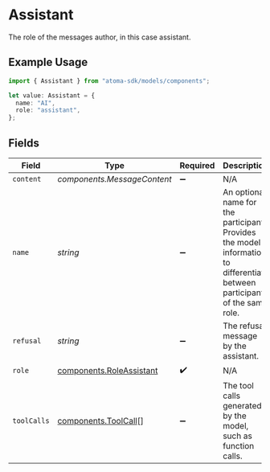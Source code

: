 # Assistant

The role of the messages author, in this case assistant.

## Example Usage

```typescript
import { Assistant } from "atoma-sdk/models/components";

let value: Assistant = {
  name: "AI",
  role: "assistant",
};
```

## Fields

| Field                                                                                                                        | Type                                                                                                                         | Required                                                                                                                     | Description                                                                                                                  | Example                                                                                                                      |
| ---------------------------------------------------------------------------------------------------------------------------- | ---------------------------------------------------------------------------------------------------------------------------- | ---------------------------------------------------------------------------------------------------------------------------- | ---------------------------------------------------------------------------------------------------------------------------- | ---------------------------------------------------------------------------------------------------------------------------- |
| `content`                                                                                                                    | *components.MessageContent*                                                                                                  | :heavy_minus_sign:                                                                                                           | N/A                                                                                                                          |                                                                                                                              |
| `name`                                                                                                                       | *string*                                                                                                                     | :heavy_minus_sign:                                                                                                           | An optional name for the participant. Provides the model information to differentiate between participants of the same role. | AI                                                                                                                           |
| `refusal`                                                                                                                    | *string*                                                                                                                     | :heavy_minus_sign:                                                                                                           | The refusal message by the assistant.                                                                                        |                                                                                                                              |
| `role`                                                                                                                       | [components.RoleAssistant](../../models/components/roleassistant.md)                                                         | :heavy_check_mark:                                                                                                           | N/A                                                                                                                          |                                                                                                                              |
| `toolCalls`                                                                                                                  | [components.ToolCall](../../models/components/toolcall.md)[]                                                                 | :heavy_minus_sign:                                                                                                           | The tool calls generated by the model, such as function calls.                                                               |                                                                                                                              |